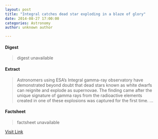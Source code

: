 ```yaml
---
layout: post
title: "Integral catches dead star exploding in a blaze of glory"
date: 2014-08-27 17:00:00
categories: Astronomy
author: unknown author

---
```



#### Digest
>digest unavailable

#### Extract
>Astronomers using ESA’s&nbsp;Integral gamma-ray observatory have demonstrated beyond doubt that dead stars known as white dwarfs can reignite and explode as supernovae.&nbsp;The finding came after the unique signature of gamma rays from the radioactive elements created in one of these explosions was captured for the first time.&nbsp;...

#### Factsheet
>factsheet unavailable

[Visit Link](http://www.esa.int/Our_Activities/Space_Science/INTEGRAL_catches_dead_star_exploding_in_a_blaze_of_glory)


